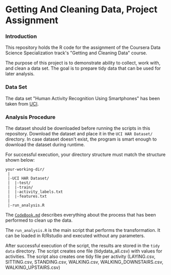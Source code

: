 Getting And Cleaning Data, Project Assignment
===================================

### Introduction

This repository holds the R code for the assignment of the Coursera Data Science Specialization track's "Getting and Cleaning Data" course.

The purpose of this project is to demonstrate ability to collect, work with, and clean a data set. The goal is to prepare tidy data that can be used for later analysis.

### Data Set

The data set "Human Activity Recognition Using Smartphones" has been taken from [UCI](http://archive.ics.uci.edu/ml/datasets/Human+Activity+Recognition+Using+Smartphones).

### Analysis Procedure

The dataset should be downloaded before running the scripts in this repository. Download the dataset and place it in the `UCI HAR Dataset/` directory. In case dataset doesn't exist, the program is smart enough to download the dataset during runtime.

For successful execution, your directory structure must match the structure shown below:

```
your-working-dir/
 |
 |-UCI HAR Dataset/
 |  |-test/
 |  |-train/
 |  |-activity_labels.txt
 |  |-features.txt
 | 
 |-run_analysis.R 

```

The [`CodeBook.md`](https://github.com/akohli70/Tidy-Data-Assignment/CodeBook.md) describes everything about the process that has been performed to clean up the data.

The `run_analysis.R` is the main script that performs the transformation. It can be loaded in R/Rstudio and executed without any parameters.

After successful execution of the script, the results are stored in the `tidy data` directory. The script creates one file (tidydata_all.csv) with values for activities.  The script also creates one tidy file per activity (LAYING.csv, SITTING.csv, STANDING.csv, WALKING.csv, WALKING_DOWNSTAIRS.csv, WALKING_UPSTAIRS.csv)
